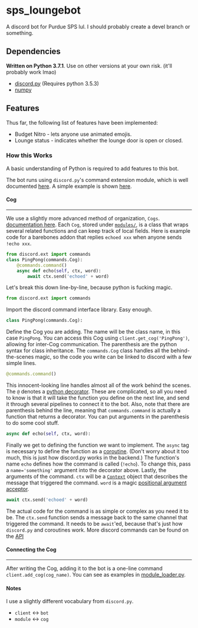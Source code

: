 # sps_loungebot

A discord bot for Purdue SPS lul. I should probably create a devel branch or something.

## Dependencies

**Written on Python 3.7.1**. Use on other versions at your own risk. (it'll probably work lmao)

* [discord.py](https://github.com/Rapptz/discord.py) (Requires python 3.5.3)
* [numpy](https://www.numpy.org/)

## Features
Thus far, the following list of features have been implemented:

* Budget Nitro - lets anyone use animated emojis.
* Lounge status - indicates whether the lounge door is open or closed.


### How this Works
A basic understanding of Python is required to add features to this bot.

The bot runs using `discord.py`'s command extension module, which is well documented [here](https://discordpy.readthedocs.io/en/rewrite/ext/commands/api.html).
A simple example is shown [here](https://github.com/Rapptz/discord.py#bot-example).

#### Cog

---
We use a slightly more advanced method of organization, `Cogs`. [documentation here](https://discordpy.readthedocs.io/en/rewrite/ext/commands/cogs.html).
Each `Cog`, stored under [`modules/`](modules/), is a class that wraps several related functions and can keep track of local fields.
Here is example code for a barebones addon that replies `echoed xxx` when anyone sends `!echo xxx`.

```python
from discord.ext import commands
class PingPong(commands.Cog):
    @commands.command()
    async def echo(self, ctx, word):
        await ctx.send('echoed' + word)
```

Let's break this down line-by-line, because python is fucking magic.

```python
from discord.ext import commands
```
Import the discord command interface library. Easy enough.

```python
class PingPong(commands.Cog):
```
Define the Cog you are adding. The name will be the class name, in this case `PingPong`.
You can access this Cog using `client.get_cog('PingPong')`, allowing for inter-Cog communication.
The parenthesis are the python syntax for class inheritance.
The `commands.Cog` class handles all the behind-the-scenes magic, so the code you write can be linked to discord with a few simple lines.

```python
@commands.command()
```
This innocent-looking line handles almost all of the work behind the scenes.
The `@` denotes a [python decorator](https://realpython.com/primer-on-python-decorators/).
These are complicated, so all you need to know is that it will take the function you define on the next line,
and send it through several pipelines to connect it to the bot.
Also, note that there are parenthesis behind the line, meaning that `commands.command` is actually a function that returns a decorator.
You can put arguments in the parenthesis to do some cool stuff.

```python
async def echo(self, ctx, word):
```
Finally we get to defining the function we want to implement.
The `async` tag is necessary to define the function as a [coroutine](https://docs.python.org/3/library/asyncio-task.html). (Don't worry about it too much, this is just how discord.py works in the backend.)
The function's name `echo` defines how the command is called (`!echo`). To change this, pass a `name='something'` argument into the decorator above.
Lastly, the arguments of the command. `ctx` will be a [`Context`](https://discordpy.readthedocs.io/en/rewrite/ext/commands/api.html#context) object that describes the message that triggered the command.
`word` is a magic [positional argument acceptor](https://discordpy.readthedocs.io/en/rewrite/ext/commands/commands.html#positional).

```python
await ctx.send('echoed' + word)
```
The actual code for the command is as simple or complex as you need it to be.
The `ctx.send` function sends a message back to the same channel that triggered the command.
It needs to be `await`'ed, because that's just how `discord.py` and coroutines work.
More discord commands can be found on the [API](https://discordpy.readthedocs.io/en/latest/api.html)

#### Connecting the Cog

---
After writing the Cog, adding it to the bot is a one-line command `client.add_cog(cog_name)`.
You can see as examples in [module_loader.py](module_loader.py).


#### Notes
I use a slightly different vocabulary from `discord.py`.
* `client` <-> `bot`
* `module` <-> `cog`
